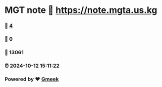 # MGT note :link: https://note.mgta.us.kg 
### :page_facing_up: [4](https://note.mgta.us.kg/tag.html) 
### :speech_balloon: 0 
### :hibiscus: 13061 
### :alarm_clock: 2024-10-12 15:11:22 
### Powered by :heart: [Gmeek](https://github.com/Meekdai/Gmeek)
